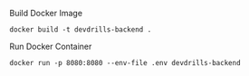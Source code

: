 Build Docker Image

```
docker build -t devdrills-backend .
```

Run Docker Container

```
docker run -p 8080:8080 --env-file .env devdrills-backend
```
